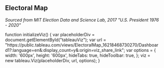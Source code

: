 ## Electoral Map

_Sourced from MIT Election Data and Science Lab, 2017 "U.S. President 1976 - 2020"_

<script src="https://www.example.com/javascripts/api/tableau-2.js"></script>
<div id="tableauViz"></div>
function initializeViz() {
var placeholderDiv = document.getElementById("tableauViz");
var url = "https://public.tableau.com/views/ElectoralMap_16218468730270/Dashboard1?:language=en&:display_count=y&:origin=viz_share_link";
var options = {
 width: '600px',
 height: '600px',
 hideTabs: true,
 hideToolbar: true,
 };
viz = new tableau.Viz(placeholderDiv, url, options);
}

